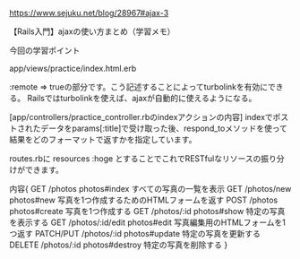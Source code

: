 https://www.sejuku.net/blog/28967#ajax-3

【Rails入門】ajaxの使い方まとめ（学習メモ）

今回の学習ポイント

app/views/practice/index.html.erb

:remote => trueの部分です。こう記述することによってturbolinkを有効にできる。
Railsではturbolinkを使えば、ajaxが自動的に使えるようになる。

[app/controllers/practice_controller.rbのindexアクションの内容]
indexでポストされたデータをparams[:title]で受け取った後、respond_toメソッドを使って結果をどのフォーマットで返すかを指定しています。

routes.rbに
resources :hoge
とすることでこれでRESTfulなリソースの振り分けができます。

内容{
  GET	      /photos	         photos#index	  すべての写真の一覧を表示
  GET	      /photos/new	     photos#new	    写真を1つ作成するためのHTMLフォームを返す
  POST	    /photos	         photos#create	写真を1つ作成する
  GET	      /photos/:id	     photos#show	  特定の写真を表示する
  GET	      /photos/:id/edit photos#edit	  写真編集用のHTMLフォームを1つ返す
  PATCH/PUT	/photos/:id	     photos#update	特定の写真を更新する
  DELETE	  /photos/:id	     photos#destroy	特定の写真を削除する
}
